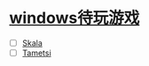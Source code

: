 # [windows待玩游戏](https://github.com/zerone0x/tmpbackup/issues/81)

- [ ] [Skala](https://store.steampowered.com/app/1884990/Skala/)
- [ ] [Tametsi](https://store.steampowered.com/app/709920/Tametsi/)
